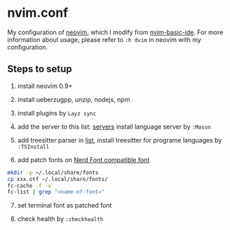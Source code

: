 # nvim.conf

My configuration of [neovim](https://neovim.io/), which I modify from [ nvim-basic-ide](https://github.com/LunarVim/nvim-basic-ide).
For more information about usage, please refer to `:h dvim` in neovim with my configuration.

## Steps to setup

1. install neovim 0.9+

2. install ueberzugpp, unzip, nodejs, npm

3. install plugins by `Layz sync`

4. add the server to this list: [servers](https://github.com/dongdongbh/nvim.conf/blob/febfb71e3d5d4939e7fcbc62bf5a9debbc4dea8e/lua/utils/init.lua#L13)
install language server by `:Mason`

5. add treesitter parser in [list](https://github.com/dongdongbh/nvim.conf/blob/febfb71e3d5d4939e7fcbc62bf5a9debbc4dea8e/lua/user/treesitter.lua#L23), 
install treesitter for programe languages by `:TSInstall`

6. add patch fonts on [Nerd Font compatible font](https://github.com/ryanoasis/nerd-fonts#font-installation)

``` sh
mkdir -p ~/.local/share/fonts
cp xxx.otf ~/.local/share/fonts/
fc-cache -f -v
fc-list | grep "<name-of-font>"
```

7. set terminal font as patched font

8. check health by `:checkhealth`

